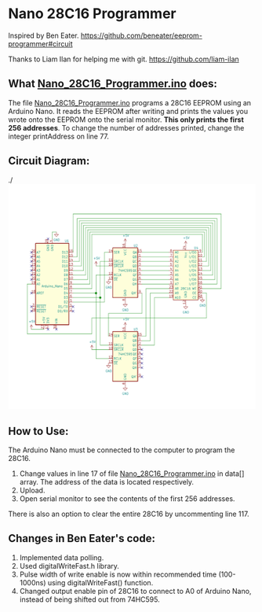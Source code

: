 # Nano 28C16 Programmer
Inspired by Ben Eater. https://github.com/beneater/eeprom-programmer#circuit

Thanks to Liam Ilan for helping me with git. https://github.com/liam-ilan

## What [Nano_28C16_Programmer.ino](https://github.com/andrewmeigithub/Nano_28C16_Programmer/blob/master/Nano_28C16_Programmer.ino) does:
The file [Nano_28C16_Programmer.ino](https://github.com/andrewmeigithub/Nano_28C16_Programmer/blob/master/Nano_28C16_Programmer.ino) programs a 28C16 EEPROM using an Arduino Nano. It reads the EEPROM after writing and prints the values you wrote onto the EEPROM onto the serial monitor. **This only prints the first 256 addresses**. To change the number of addresses printed, change the integer printAddress on line 77.

## Circuit Diagram:
./![](https://github.com/andrewmeigithub/Nano_28C16_Programmer/blob/master/Nano_28C16_Programmer_Schematic.png)

## How to Use:
The Arduino Nano must be connected to the computer to program the 28C16.

1. Change values in line 17 of file [Nano_28C16_Programmer.ino](https://github.com/andrewmeigithub/Nano_28C16_Programmer/blob/master/Nano_28C16_Programmer.ino)
 in data[] array. The address of the data is located respectively.
2. Upload.
3. Open serial monitor to see the contents of the first 256 addresses.

There is also an option to clear the entire 28C16 by uncommenting line 117.

## Changes in Ben Eater's code:
1. Implemented data polling.
2. Used digitalWriteFast.h library.
3. Pulse width of write enable is now within recommended time (100-1000ns) using digitalWriteFast() function.
4. Changed output enable pin of 28C16 to connect to A0 of Arduino Nano, instead of being shifted out from 74HC595.
